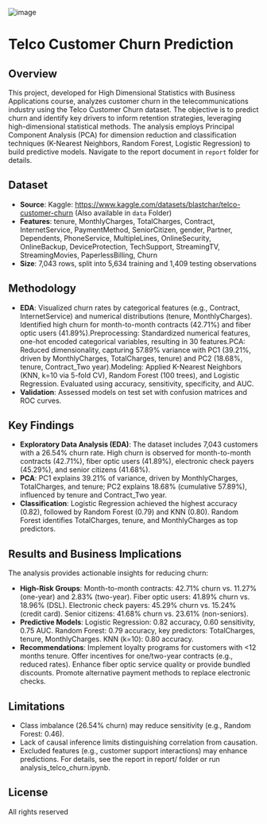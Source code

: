 ![image](https://github.com/user-attachments/assets/0bffb9d4-a14a-4da0-b756-e3775a0bb658)


# Telco Customer Churn Prediction

##  Overview

This project, developed for High Dimensional Statistics with Business Applications course, analyzes customer churn in the telecommunications industry using the Telco Customer Churn dataset. The objective is to predict churn and identify key drivers to inform retention strategies, leveraging high-dimensional statistical methods. The analysis employs Principal Component Analysis (PCA) for dimension reduction and classification techniques (K-Nearest Neighbors, Random Forest, Logistic Regression) to build predictive models. Navigate to the report document in `report` folder for details.


## Dataset
- **Source**: Kaggle: https://www.kaggle.com/datasets/blastchar/telco-customer-churn (Also available in `data` Folder)
- **Features**: tenure, MonthlyCharges, TotalCharges, Contract, InternetService, PaymentMethod, SeniorCitizen, gender, Partner, Dependents, PhoneService, MultipleLines, OnlineSecurity, OnlineBackup, DeviceProtection, TechSupport, StreamingTV, StreamingMovies, PaperlessBilling, Churn
- **Size**: 7,043 rows, split into 5,634 training and 1,409 testing observations  

##  Methodology

- **EDA**: Visualized churn rates by categorical features (e.g., Contract, InternetService) and numerical distributions (tenure, MonthlyCharges). Identified high churn for month-to-month contracts (42.71%) and fiber optic users (41.89%).Preprocessing: Standardized numerical features, one-hot encoded categorical variables, resulting in 30 features.PCA: Reduced dimensionality, capturing 57.89% variance with PC1 (39.21%, driven by MonthlyCharges, TotalCharges, tenure) and PC2 (18.68%, tenure, Contract_Two year).Modeling: Applied K-Nearest Neighbors (KNN, k=10 via 5-fold CV), Random Forest (100 trees), and Logistic Regression.
Evaluated using accuracy, sensitivity, specificity, and AUC.
- **Validation**: Assessed models on test set with confusion matrices and ROC curves.


##  Key Findings
- **Exploratory Data Analysis (EDA)**: The dataset includes 7,043 customers with a 26.54% churn rate. High churn is observed for month-to-month contracts (42.71%), fiber optic users (41.89%), electronic check payers (45.29%), and senior citizens (41.68%).
- **PCA**: PC1 explains 39.21% of variance, driven by MonthlyCharges, TotalCharges, and tenure; PC2 explains 18.68% (cumulative 57.89%), influenced by tenure and Contract_Two year.
- **Classification**: Logistic Regression achieved the highest accuracy (0.82), followed by Random Forest (0.79) and KNN (0.80). Random Forest identifies TotalCharges, tenure, and MonthlyCharges as top predictors.


## Results and Business Implications
The analysis provides actionable insights for reducing churn:

- **High-Risk Groups**:
Month-to-month contracts: 42.71% churn vs. 11.27% (one-year) and 2.83% (two-year).
Fiber optic users: 41.89% churn vs. 18.96% (DSL).
Electronic check payers: 45.29% churn vs. 15.24% (credit card).
Senior citizens: 41.68% churn vs. 23.61% (non-seniors).
- **Predictive Models**:
Logistic Regression: 0.82 accuracy, 0.60 sensitivity, 0.75 AUC.
Random Forest: 0.79 accuracy, key predictors: TotalCharges, tenure, MonthlyCharges.
KNN (k=10): 0.80 accuracy.
- **Recommendations**:
Implement loyalty programs for customers with <12 months tenure.
Offer incentives for one/two-year contracts (e.g., reduced rates).
Enhance fiber optic service quality or provide bundled discounts.
Promote alternative payment methods to replace electronic checks.

##  Limitations  

- Class imbalance (26.54% churn) may reduce sensitivity (e.g., Random Forest: 0.46).  
- Lack of causal inference limits distinguishing correlation from causation.  
- Excluded features (e.g., customer support interactions) may enhance predictions.
For details, see the report in report/ folder or run analysis_telco_churn.ipynb.


## License
All rights reserved

